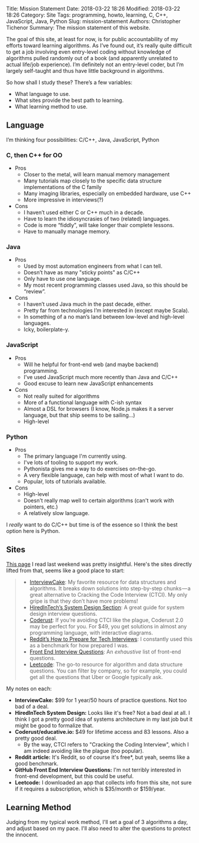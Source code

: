 Title: Mission Statement
Date: 2018-03-22 18:26
Modified: 2018-03-22 18:26
Category: Site
Tags: programming, howto, learning, C, C++, JavaScript, Java, Python
Slug: mission-statement
Authors: Christopher Tichenor
Summary: The mission statement of this website.

The goal of this site, at least for now, is for public accountability of my efforts toward learning algorithms. As I’ve found out, it’s really quite difficult to get a job involving even entry-level coding without knowledge of algorithms pulled randomly out of a book (and apparently unrelated to actual life/job experience). I’m definitely not an entry-level coder, but I’m largely self-taught and thus have little background in algorithms.

So how shall I study these? There’s a few variables:

* What language to use.
* What sites provide the best path to learning.
* What learning method to use.

## Language 

I’m thinking four possibilities: C/C++, Java, JavaScript, Python 

### C, then C++ for OO

* Pros
	* Closer to the metal, will learn manual memory management 
	* Many tutorials map closely to the specific data structure implementations of the C family 
	* Many imaging libraries, especially on embedded hardware, use C++
	* More impressive in interviews(?)
* Cons
	* I haven’t used either C or C++ much in a decade.
	* Have to learn the idiosyncrasies of two (related) languages.
	* Code is more “fiddly”, will take longer thair complete lessons.
	* Have to manually manage memory.

### Java

* Pros
	* Used by most automation engineers from what I can tell.
	* Doesn’t have as many "sticky points" as C/C++
	* Only have to use one language.
	* My most recent programming classes used Java, so this should be “review”.
* Cons
	* I haven’t used Java much in the past decade, either.
	* Pretty far from technologies I’m interested in (except maybe Scala).
	* In something of a no man’s land between low-level and high-level languages.
	* Icky, boilerplate-y.

### JavaScript

* Pros
	* Will he helpful for front-end web (and maybe backend) programming.
	* I’ve used JavaScript much more recently than Java and C/C++
	* Good excuse to learn new JavaScript enhancements 
* Cons
	* Not really suited for algorithms 
	* More of a functional language with C-ish syntax
	* Almost a DSL for browsers (I know, Node.js makes it a server language, but that ship seems to be sailing...)
	* High-level

### Python

* Pros
	- The primary language I'm currently using.
	- I've lots of tooling to support my work.
	- Pythonista gives me a way to do exercises on-the-go.
	- A very flexible language, can help with most of what I want to do.
	- Popular, lots of tutorials available.
* Cons
	- High-level
	- Doesn't really map well to certain algorithms (can't work with pointers, etc.)
	- A relatively slow language.

I *really* want to do C/C++ but time is of the essence so I think the best option here is Python.

## Sites

[This page](https://medium.freecodecamp.org/5-key-learnings-from-the-post-bootcamp-job-search-9a07468d2331) I read last weekend was pretty insightful. Here's the sites directly lifted from that, seems like a good place to start:

>  * [InterviewCake][1]: My favorite resource for data structures and algorithms. It breaks down solutions into step-by-step chunks — a great alternative to Cracking the Code Interview (CTCI). My only gripe is that they don’t have more problems!
>  * [HiredInTech’s System Design Section][2]: A great guide for system design interview questions.
>  * [Coderust][3]: If you’re avoiding CTCI like the plague, Coderust 2.0 may be perfect for you. For $49, you get solutions in almost any programming language, with interactive diagrams.
>  * [Reddit’s How to Prepare for Tech Interviews][4]: I constantly used this as a benchmark for how prepared I was.
>  * [Front End Interview Questions][5]: An _exhaustive_ list of front-end questions.
>  * [Leetcode][6]: The go-to resource for algorithm and data structure questions. You can filter by company, so for example, you could get all the questions that Uber or Google typically ask.

My notes on each:

* **InterviewCake:** $99 for 1 year/50 hours of practice questions. Not too bad of a deal.
* **HiredInTech System Design:** Looks like it's free? Not a bad deal at all. I think I got a pretty good idea of systems architecture in my last job but it might be good to formalize that.
* **Coderust/educative.io:** $49 for lifetime access and 83 lessons. Also a pretty good deal.
	- By the way, CTCI refers to "Cracking the Coding Interview", which I am indeed avoiding like the plague (too popular).
* **Reddit article:** It's Reddit, so of course it's free*, but yeah, seems like a good benchmark.
* **GitHub Front End Interview Questions:** I'm not terribly interested in front-end development, but this could be useful.
* **Leetcode:** I downloaded an app that collects info from this site, not sure if it requires a subscription, which is $35/month or $159/year.

## Learning Method

Judging from my typical work method, I'll set a goal of 3 algorithms a day, and adjust based on my pace. I'll also need to alter the questions to protect the innocent.

   [1]: https://www.interviewcake.com/
   [2]: https://www.hiredintech.com/classrooms/system-design/lesson/60
   [3]: https://www.educative.io/collection/5642554087309312/5679846214598656
   [4]: https://www.reddit.com/r/cscareerquestions/comments/1jov24/heres_how_to_prepare_for_tech_interviews/
   [5]: https://github.com/h5bp/Front-end-Developer-Interview-Questions
   [6]: https://leetcode.com/